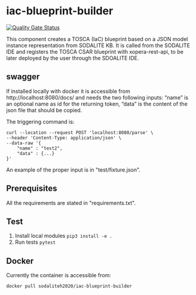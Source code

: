 # iac-blueprint-builder
[![Quality Gate Status](https://sonarcloud.io/api/project_badges/measure?project=SODALITE-EU_iac-blueprint-builder&metric=alert_status)](https://sonarcloud.io/dashboard?id=SODALITE-EU_iac-blueprint-builder)

This component creates a TOSCA (IaC) blueprint based on a JSON model instance representation from SODALITE KB. It is called from the SODALITE IDE and registers the TOSCA CSAR blueprint with xopera-rest-api, to be later deployed by the user through the SDOALITE IDE. 

## swagger

If installed locally with docker it is accessible from http://localhost:8080/docs/ and needs the two following inputs:
“name” is an optional name as id for the returning token,
“data” is the content of the json file that should be copied.

The triggering command is:

```
curl --location --request POST 'localhost:8080/parse' \
--header 'Content-Type: application/json' \
--data-raw '{
	"name" : "test2",
	"data" : {...}
}'
```
An example of the proper input is in "test/fixture.json".

## Prerequisites

All the requirements are stated in "requirements.txt".

## Test

1. Install local modules
   `pip3 install -e .`
2. Run tests
   `pytest`

## Docker

Currently the container is accessible from:

```
docker pull sodaliteh2020/iac-blueprint-builder
```
